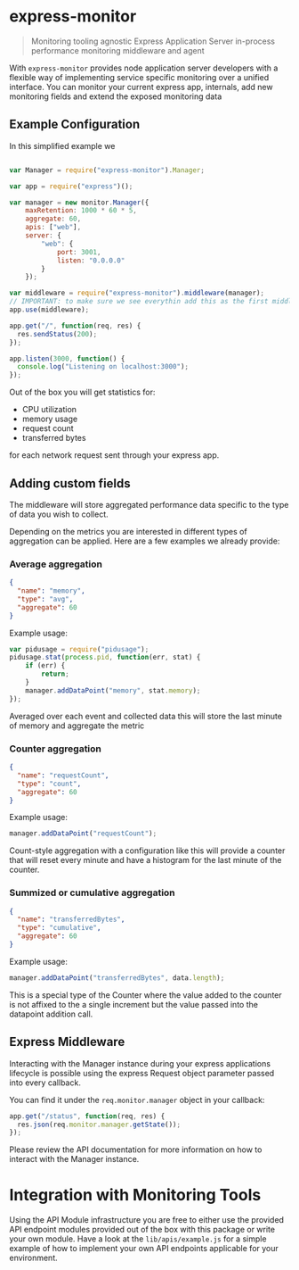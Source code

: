 # express-monitor

> Monitoring tooling agnostic Express Application Server in-process performance monitoring middleware and agent

With `express-monitor` provides node application server developers with a flexible way of implementing service specific monitoring over a
unified interface. You can monitor your current express app, internals, add new monitoring fields and extend the exposed monitoring data

## Example Configuration

In this simplified example we 

```javascript

var Manager = require("express-monitor").Manager;

var app = require("express")();

var manager = new monitor.Manager({
	maxRetention: 1000 * 60 * 5,
	aggregate: 60,
	apis: ["web"],
	server: {
		"web": {
			port: 3001,
			listen: "0.0.0.0"
		}
	});

var middleware = require("express-monitor").middleware(manager);
// IMPORTANT: to make sure we see everythin add this as the first middleware in your middleware stack
app.use(middleware);

app.get("/", function(req, res) {
  res.sendStatus(200);
});

app.listen(3000, function() {
  console.log("Listening on localhost:3000");
});
```

Out of the box you will get statistics for:
 - CPU utilization
 - memory usage
 - request count
 - transferred bytes

for each network request sent through your express app.

## Adding custom fields

The middleware will store aggregated performance data specific to the type of data you wish to collect.

Depending on the metrics you are interested in different types of aggregation can be applied. Here are a few examples we already provide:

### Average aggregation
```json
{
  "name": "memory",
  "type": "avg",
  "aggregate": 60
}
```

Example usage:

```javascript
var pidusage = require("pidusage");
pidusage.stat(process.pid, function(err, stat) {
	if (err) {
		return;
	}
	manager.addDataPoint("memory", stat.memory);
});
```

Averaged over each event and collected data this will store the last minute of memory and aggregate the metric

### Counter aggregation
```json
{
  "name": "requestCount",
  "type": "count",
  "aggregate": 60
}
```

Example usage:

```javascript
manager.addDataPoint("requestCount");
```

Count-style aggregation with a configuration like this will provide a counter that will reset every minute and have a histogram for the last minute
of the counter.

### Summized or cumulative aggregation

```json
{
  "name": "transferredBytes",
  "type": "cumulative",
  "aggregate": 60
}
```
Example usage:

```javascript
manager.addDataPoint("transferredBytes", data.length);
```

This is a special type of the Counter where the value added to the counter is not affixed to the a single increment but the value passed into the
datapoint addition call.

## Express Middleware

Interacting with the Manager instance during your express applications lifecycle is possible using the express Request object parameter passed into
every callback.

You can find it under the `req.monitor.manager` object in your callback:
```javascript
app.get("/status", function(req, res) {
  res.json(req.monitor.manager.getState());
});
```

Please review the API documentation for more information on how to interact with the Manager instance.

# Integration with Monitoring Tools

Using the API Module infrastructure you are free to either use the provided API endpoint modules provided out of the box with this package
or write your own module. Have a look at the `lib/apis/example.js` for a simple example of how to implement your own API endpoints applicable
for your environment.

